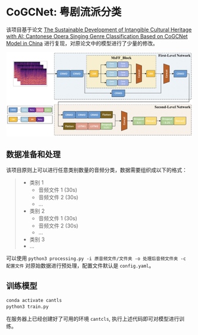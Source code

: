 # CoGCNet: 粤剧流派分类

该项目基于论文 [The Sustainable Development of Intangible Cultural Heritage with AI: Cantonese Opera Singing Genre Classification Based on CoGCNet Model in China](https://www.mdpi.com/2071-1050/14/5/2923) 进行复现，对原论文中的模型进行了少量的修改。

![figure](assets/figure.png)

## 数据准备和处理

该项目原则上可以进行任意类别数量的音频分类，数据需要组织成以下的格式：

> - 类别 1
>   - 音频文件 1 (30s)
>   - 音频文件 2 (30s)
>   - ...
> - 类别 2
>   - 音频文件 1 (30s)
>   - 音频文件 2 (30s)
>   - ...
> - 类别 3
> - ...

可以使用 `python3 processing.py -i 原音频文件/文件夹 -o 处理后音频文件夹 -c 配置文件` 对原始数据进行预处理，配置文件默认是 `config.yaml`。

## 训练模型

```python
conda activate cantls
python3 train.py
```

在服务器上已经创建好了可用的环境 `cantcls`, 执行上述代码即可对模型进行训练。
